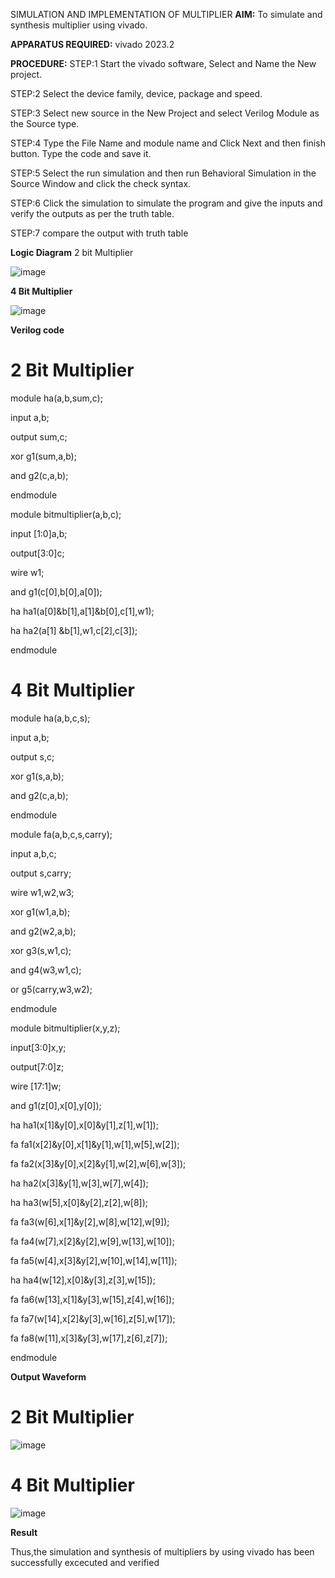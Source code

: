 SIMULATION AND IMPLEMENTATION OF MULTIPLIER
**AIM:**
 To simulate and synthesis multiplier using vivado.

**APPARATUS REQUIRED:**
vivado 2023.2
  
**PROCEDURE:**
STEP:1 Start the vivado software, Select and Name the New project.

STEP:2 Select the device family, device, package and speed.

STEP:3 Select new source in the New Project and select Verilog Module as the Source type.

STEP:4 Type the File Name and module name and Click Next and then finish button. Type the code and save it.

STEP:5 Select the run simulation and then run Behavioral Simulation in the Source Window and click the check syntax.

STEP:6 Click the simulation to simulate the program and give the inputs and verify the outputs as per the truth table.

STEP:7 compare the output with truth table

**Logic Diagram**
2 bit Multiplier

![image](https://github.com/navaneethans/VLSI-LAB-EXP-3/assets/6987778/7713750f-65e6-41c0-8082-5005eac4031c)

**4 Bit Multiplier**

![image](https://github.com/navaneethans/VLSI-LAB-EXP-3/assets/6987778/d95215dd-8cf1-4e08-93cc-96adfdd7fbdc)


**Verilog code**

# 2 Bit Multiplier

module ha(a,b,sum,c);

input a,b;

output sum,c;

xor g1(sum,a,b);

and g2(c,a,b);

endmodule

module bitmultiplier(a,b,c);

input [1:0]a,b;

output[3:0]c;

wire w1;

and g1(c[0],b[0],a[0]);

ha ha1(a[0]&b[1],a[1]&b[0],c[1],w1);

ha ha2(a[1] &b[1],w1,c[2],c[3]);

endmodule

# 4 Bit Multiplier

module ha(a,b,c,s);

input a,b;

output s,c;

xor g1(s,a,b);

and g2(c,a,b);

endmodule

module fa(a,b,c,s,carry);

input a,b,c;

output s,carry;

wire w1,w2,w3;

xor g1(w1,a,b);

and g2(w2,a,b);

xor g3(s,w1,c);

and g4(w3,w1,c);

or g5(carry,w3,w2);

endmodule

module bitmultiplier(x,y,z);

input[3:0]x,y;

output[7:0]z;

wire [17:1]w;

and g1(z[0],x[0],y[0]);

ha ha1(x[1]&y[0],x[0]&y[1],z[1],w[1]);

fa fa1(x[2]&y[0],x[1]&y[1],w[1],w[5],w[2]);

fa fa2(x[3]&y[0],x[2]&y[1],w[2],w[6],w[3]);

ha ha2(x[3]&y[1],w[3],w[7],w[4]);

ha ha3(w[5],x[0]&y[2],z[2],w[8]);

fa fa3(w[6],x[1]&y[2],w[8],w[12],w[9]);

fa fa4(w[7],x[2]&y[2],w[9],w[13],w[10]);

fa fa5(w[4],x[3]&y[2],w[10],w[14],w[11]);

ha ha4(w[12],x[0]&y[3],z[3],w[15]);

fa fa6(w[13],x[1]&y[3],w[15],z[4],w[16]);

fa fa7(w[14],x[2]&y[3],w[16],z[5],w[17]);

fa fa8(w[11],x[3]&y[3],w[17],z[6],z[7]);

endmodule

**Output Waveform**

# 2 Bit Multiplier

![image](https://github.com/riyamicheal/VLSI-LAB-EXP-3/assets/124061774/59a0d359-7fef-48a5-9915-c732f0556a29)

# 4 Bit Multiplier

![image](https://github.com/riyamicheal/VLSI-LAB-EXP-3/assets/124061774/c15457ce-20ec-4630-8b2a-88cf9b52f8cb)


**Result**

 Thus,the simulation and synthesis of multipliers by using vivado has been successfully excecuted and verified



